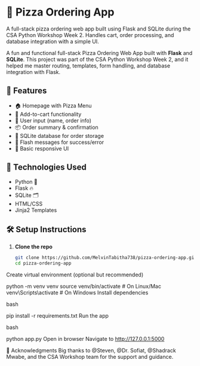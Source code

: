 # 🍕 Pizza Ordering App
A full-stack pizza ordering web app built using Flask and SQLite during the CSA Python Workshop Week 2. Handles cart, order processing, and database integration with a simple UI.


A fun and functional full-stack Pizza Ordering Web App built with **Flask** and **SQLite**. This project was part of the CSA Python Workshop Week 2, and it helped me master routing, templates, form handling, and database integration with Flask.

## 🧩 Features

- 🏠 Homepage with Pizza Menu
- 🛒 Add-to-cart functionality
- 👤 User input (name, order info)
- 📦 Order summary & confirmation
- 📂 SQLite database for order storage
- 📜 Flash messages for success/error
- 🎨 Basic responsive UI

## 🚀 Technologies Used

- Python 🐍
- Flask 🔥
- SQLite 🗂️
- HTML/CSS
- Jinja2 Templates

## 🛠️ Setup Instructions

1. **Clone the repo**
   ```bash
   git clone https://github.com/MelvinTabitha738/pizza-ordering-app.git
   cd pizza-ordering-app
Create virtual environment (optional but recommended)


python -m venv venv
source venv/bin/activate    # On Linux/Mac
venv\Scripts\activate       # On Windows
Install dependencies

bash

pip install -r requirements.txt
Run the app

bash

python app.py
Open in browser
Navigate to http://127.0.0.1:5000



🙌 Acknowledgments
Big thanks to @Steven, @Dr. Sofiat, @Shadrack Mwabe, and the CSA Workshop team for the support and guidance.
